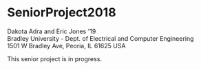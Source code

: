 # SeniorProject2018

Dakota Adra and Eric Jones '19<br>
Bradley University - Dept. of Electrical and Computer Engineering<br>
1501 W Bradley Ave, Peoria, IL 61625 USA<br>

This senior project is in progress.
